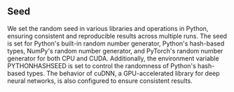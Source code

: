 ## Seed
We set the random seed in various libraries and operations in Python, ensuring consistent and reproducible results across multiple runs. The seed is set for Python's built-in random number generator, Python's hash-based types, NumPy's random number generator, and PyTorch's random number generator for both CPU and CUDA. Additionally, the environment variable PYTHONHASHSEED is set to control the randomness of Python's hash-based types. The behavior of cuDNN, a GPU-accelerated library for deep neural networks, is also configured to ensure consistent results.